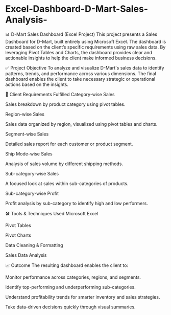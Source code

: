 # Excel-Dashboard-D-Mart-Sales-Analysis-
📊 D-Mart Sales Dashboard (Excel Project)
This project presents a Sales Dashboard for D-Mart, built entirely using Microsoft Excel. The dashboard is created based on the client’s specific requirements using raw sales data. By leveraging Pivot Tables and Charts, the dashboard provides clear and actionable insights to help the client make informed business decisions.

✅ Project Objective
To analyze and visualize D-Mart's sales data to identify patterns, trends, and performance across various dimensions. The final dashboard enables the client to take necessary strategic or operational actions based on the insights.

📌 Client Requirements Fulfilled
Category-wise Sales

Sales breakdown by product category using pivot tables.

Region-wise Sales

Sales data organized by region, visualized using pivot tables and charts.

Segment-wise Sales

Detailed sales report for each customer or product segment.

Ship Mode-wise Sales

Analysis of sales volume by different shipping methods.

Sub-category-wise Sales

A focused look at sales within sub-categories of products.

Sub-category-wise Profit

Profit analysis by sub-category to identify high and low performers.

🛠 Tools & Techniques Used
Microsoft Excel

Pivot Tables

Pivot Charts

Data Cleaning & Formatting

Sales Data Analysis

📈 Outcome
The resulting dashboard enables the client to:

Monitor performance across categories, regions, and segments.

Identify top-performing and underperforming sub-categories.

Understand profitability trends for smarter inventory and sales strategies.

Take data-driven decisions quickly through visual summaries.
